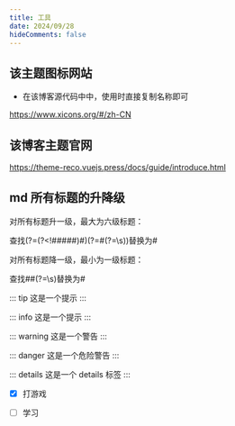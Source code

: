 ```yaml
---
title: 工具
date: 2024/09/28
hideComments: false
---
```



## 该主题图标网站
- 在该博客源代码中中，使用时直接复制名称即可

https://www.xicons.org/#/zh-CN

## 该博客主题官网
https://theme-reco.vuejs.press/docs/guide/introduce.html

## md 所有标题的升降级
对所有标题升一级，最大为六级标题：

查找(?=(?<!#####)#)(?=#(?=\s))替换为#

对所有标题降一级，最小为一级标题：

查找##(?=\s)替换为#

::: tip
这是一个提示
:::

::: info
这是一个提示
:::

::: warning
这是一个警告
:::

::: danger
这是一个危险警告
:::

::: details
这是一个 details 标签
:::

- [x] 打游戏
- [ ] 学习

